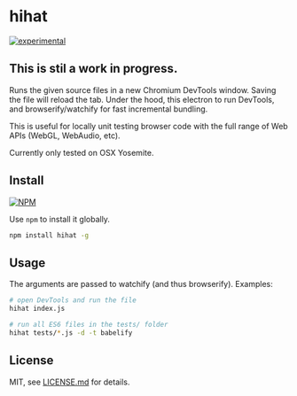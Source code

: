 # hihat

[![experimental](http://badges.github.io/stability-badges/dist/experimental.svg)](http://github.com/badges/stability-badges)

## This is stil a work in progress.

Runs the given source files in a new Chromium DevTools window. Saving the file will reload the tab. Under the hood, this electron to run DevTools, and browserify/watchify for fast incremental bundling.

This is useful for locally unit testing browser code with the full range of Web APIs (WebGL, WebAudio, etc).

Currently only tested on OSX Yosemite.

## Install

[![NPM](https://nodei.co/npm/hihat.png)](https://www.npmjs.com/package/hihat)

Use `npm` to install it globally.

```sh
npm install hihat -g
```

## Usage

The arguments are passed to watchify (and thus browserify). Examples:

```sh
# open DevTools and run the file
hihat index.js

# run all ES6 files in the tests/ folder
hihat tests/*.js -d -t babelify
```

## License

MIT, see [LICENSE.md](http://github.com/Jam3/hihat/blob/master/LICENSE.md) for details.
